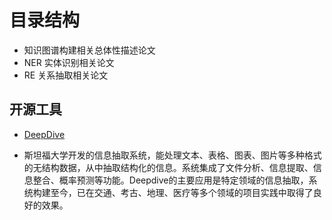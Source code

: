 # 目录结构 
- 知识图谱构建相关总体性描述论文 
- NER 实体识别相关论文  
- RE 关系抽取相关论文  
## 开源工具  
- [DeepDive](http://deepdive.stanford.edu/)   
 + 斯坦福大学开发的信息抽取系统，能处理文本、表格、图表、图片等多种格式的无结构数据，从中抽取结构化的信息。系统集成了文件分析、信息提取、信息整合、概率预测等功能。Deepdive的主要应用是特定领域的信息抽取，系统构建至今，已在交通、考古、地理、医疗等多个领域的项目实践中取得了良好的效果。  


